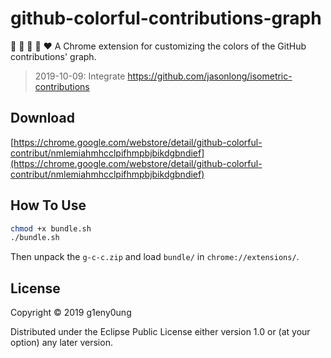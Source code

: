 # github-colorful-contributions-graph

:green_heart: :blue_heart: :purple_heart: :yellow_heart: :heart: A Chrome extension for customizing the colors of the GitHub contributions' graph.

> 2019-10-09: Integrate <https://github.com/jasonlong/isometric-contributions>

## Download

[https://chrome.google.com/webstore/detail/github-colorful-contribut/nmlemiahmhcclpifhmpbjbikdgbndief](https://chrome.google.com/webstore/detail/github-colorful-contribut/nmlemiahmhcclpifhmpbjbikdgbndief)

## How To Use

```sh
chmod +x bundle.sh
./bundle.sh
```

Then unpack the `g-c-c.zip` and load `bundle/` in `chrome://extensions/`.

## License

Copyright © 2019 g1eny0ung

Distributed under the Eclipse Public License either version 1.0 or (at your option) any later version.

